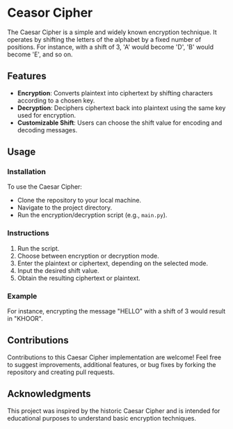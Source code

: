 # Ceasor Cipher
 
The Caesar Cipher is a simple and widely known encryption technique. It operates by shifting the letters of the alphabet by a fixed number of positions. For instance, with a shift of 3, 'A' would become 'D', 'B' would become 'E', and so on.

## Features

- **Encryption**: Converts plaintext into ciphertext by shifting characters according to a chosen key.
- **Decryption**: Deciphers ciphertext back into plaintext using the same key used for encryption.
- **Customizable Shift**: Users can choose the shift value for encoding and decoding messages.

## Usage

### Installation

To use the Caesar Cipher:

- Clone the repository to your local machine.
- Navigate to the project directory.
- Run the encryption/decryption script (e.g., `main.py`).

### Instructions

1. Run the script.
2. Choose between encryption or decryption mode.
3. Enter the plaintext or ciphertext, depending on the selected mode.
4. Input the desired shift value.
5. Obtain the resulting ciphertext or plaintext.

### Example

For instance, encrypting the message "HELLO" with a shift of 3 would result in "KHOOR".

## Contributions

Contributions to this Caesar Cipher implementation are welcome! Feel free to suggest improvements, additional features, or bug fixes by forking the repository and creating pull requests.

## Acknowledgments

This project was inspired by the historic Caesar Cipher and is intended for educational purposes to understand basic encryption techniques.
